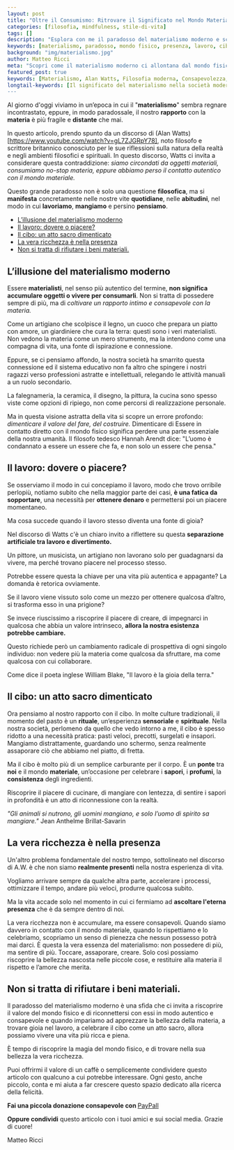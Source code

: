 ```yaml
---
layout: post
title: "Oltre il Consumismo: Ritrovare il Significato nel Mondo Materiale"
categories: [filosofia, mindfulness, stile-di-vita]
tags: []
description: "Esplora con me il paradosso del materialismo moderno e scopri come riconnettersi con il mondo fisico per vivere una vita più autentica e appagante."
keywords: [materialismo, paradosso, mondo fisico, presenza, lavoro, cibo, vita consapevole, consumerismo] 
background: "img/materialismo.jpg" 
author: Matteo Ricci
meta: "Scopri come il materialismo moderno ci allontana dal mondo fisico e come riscoprire la bellezza nella vita quotidiana."
featured_post: true
keywords: [Materialismo, Alan Watts, Filosofia moderna, Consapevolezza, Lavoro e felicità, Spiritualità e materia, Consumo consapevole, Educazione e manualità, Presenza mentale, Connessione con la materia]
longtail-keywords: [Il significato del materialismo nella società moderna, Come riscoprire il legame con il mondo fisico, Il paradosso del materialismo spiegato da Alan Watts, Perché abbiamo perso il contatto con la materia, Materialismo e spiritualità due concetti opposti?, Il ruolo del lavoro nella ricerca della felicità, Come trasformare il lavoro in una fonte di gioia, Il valore della manualità in un mondo digitale, L'importanza della presenza nella vita quotidiana, Perché il cibo è un atto sacro dimenticato, Mangiare con consapevolezza per una vita più ricca, Come il consumismo ci ha allontanati dalla materia, Ritrovare la bellezza nelle piccole cose della vita, Il vero materialismo non è accumulare ma sentire,Perché l’educazione moderna ignora il valore del fare]
---
```


Al giorno d'oggi viviamo in un’epoca in cui il "**materialismo**" sembra regnare incontrastato, eppure, in modo paradossale, il nostro **rapporto** con la **materia** è più fragile e **distante** che mai. 

In questo articolo, prendo spunto da un discorso di (Alan Watts)[https://www.youtube.com/watch?v=gL7ZJGRpY78], noto filosofo e scrittore britannico conosciuto per le sue riflessioni sulla natura della realtà e negli ambienti filosofici e spirituali.
In questo discorso, Watts ci invita a considerare questa contraddizione: *siamo circondati da oggetti materiali, consumiamo no-stop materia, eppure abbiamo perso il contatto autentico con il mondo materiale.*

Questo grande paradosso non è solo una questione **filosofica**, ma si **manifesta** concretamente nelle nostre vite **quotidiane**, nelle **abitudini**, nel modo in cui **lavoriamo**, **mangiamo** e persino **pensiamo**.

- [L’illusione del materialismo moderno](#lillusione-del-materialismo-moderno)
- [Il lavoro: dovere o piacere?](#il-lavoro-dovere-o-piacere)
- [Il cibo: un atto sacro dimenticato](#il-cibo-un-atto-sacro-dimenticato)
- [La vera ricchezza è nella presenza](#la-vera-ricchezza-è-nella-presenza)
- [Non si tratta di rifiutare i beni materiali.](#non-si-tratta-di-rifiutare-i-beni-materiali)


## L’illusione del materialismo moderno

Essere **materialisti**, nel senso più autentico del termine, **non significa accumulare oggetti o vivere per consumarli**. Non si tratta di possedere sempre di più, ma di *coltivare un rapporto intimo e consapevole con la materia.* 

Come un artigiano che scolpisce il legno, un cuoco che prepara un piatto con amore, un giardiniere che cura la terra: questi sono i veri materialisti. Non vedono la materia come un mero strumento, ma la intendono come una compagna di vita, una fonte di ispirazione e connessione.

Eppure, se ci pensiamo affondo, la nostra società ha smarrito questa connessione ed il sistema educativo non fa altro che spingere i nostri ragazzi verso professioni astratte e intellettuali, relegando le attività manuali a un ruolo secondario. 

La falegnameria, la ceramica, il disegno, la pittura, la cucina sono spesso viste come opzioni di ripiego, non come percorsi di realizzazione personale. 

Ma in questa visione astratta della vita si scopre un errore profondo: *dimenticare il valore del fare, del costruire.*  Dimenticare di Essere in contatto diretto con il mondo fisico significa perdere una parte essenziale della nostra umanità. Il filosofo tedesco Hannah Arendt dice: "L’uomo è condannato a essere un essere che fa, e non solo un essere che pensa."

## Il lavoro: dovere o piacere?

Se osserviamo il modo in cui concepiamo il lavoro, modo che trovo orribile perlopiù, notiamo subito che nella maggior parte dei casi, **è una fatica da sopportare**, una necessità per **ottenere denaro** e permettersi poi un piacere momentaneo. 

Ma cosa succede quando il lavoro stesso diventa una fonte di gioia? 

Nel discorso di Watts  c'è un chiaro invito a riflettere su questa **separazione artificiale tra lavoro e divertimento.** 

Un pittore, un musicista, un artigiano non lavorano solo per guadagnarsi da vivere, ma perché trovano piacere nel processo stesso. 

Potrebbe essere questa la chiave per una vita più autentica e appagante? La domanda è retorica ovviamente.

Se il lavoro viene vissuto solo come un mezzo per ottenere qualcosa d’altro, si trasforma esso in una prigione? 

Se invece riuscissimo a riscoprire il piacere di creare, di impegnarci in qualcosa che abbia un valore intrinseco, **allora la nostra esistenza potrebbe cambiare.** 

Questo richiede però un cambiamento radicale di prospettiva di ogni singolo individuo: non vedere più la materia come qualcosa da sfruttare, ma come qualcosa con cui collaborare. 

Come dice il poeta inglese William Blake, "Il lavoro è la gioia della terra."

## Il cibo: un atto sacro dimenticato

Ora pensiamo al nostro rapporto con il cibo. In molte culture tradizionali, il momento del pasto è un **rituale**, un’esperienza **sensoriale** e **spirituale**. Nella nostra società, perlomeno da quello che vedo intorno a me, il cibo è spesso ridotto a una necessità pratica: pasti veloci, precotti, surgelati e insapori. Mangiamo distrattamente, guardando uno schermo, senza realmente assaporare ciò che abbiamo nel piatto, di fretta.

Ma il cibo è molto più di un semplice carburante per il corpo. È un **ponte** tra **noi** e il mondo **materiale**, un’occasione per celebrare i **sapori**, i **profumi**, la **consistenza** degli ingredienti. 

Riscoprire il piacere di cucinare, di mangiare con lentezza, di sentire i sapori in profondità è un atto di riconnessione con la realtà. 

*"Gli animali si nutrono, gli uomini mangiano, e solo l’uomo di spirito sa mangiare."* Jean Anthelme Brillat-Savarin

## La vera ricchezza è nella presenza

Un'altro problema fondamentale del nostro tempo, sottolineato nel discorso di A.W. è che non siamo **realmente presenti** nella nostra esperienza di vita. 

Vogliamo arrivare sempre da qualche altra parte, accelerare i processi, ottimizzare il tempo, andare più veloci, produrre qualcosa subito. 

Ma la vita accade solo nel momento in cui ci fermiamo ad **ascoltare l'eterna presenza** che è da sempre dentro di noi.

La vera ricchezza non è accumulare, ma essere consapevoli. Quando siamo davvero in contatto con il mondo materiale, quando lo rispettiamo e lo celebriamo, scopriamo un senso di pienezza che nessun possesso potrà mai darci. È questa la vera essenza del materialismo: non possedere di più, ma sentire di più. Toccare, assaporare, creare. Solo così possiamo riscoprire la bellezza nascosta nelle piccole cose, e restituire alla materia il rispetto e l’amore che merita.

## Non si tratta di rifiutare i beni materiali. 

Il paradosso del materialismo moderno è una sfida che ci invita a riscoprire il valore del mondo fisico e di riconnettersi con essi in modo autentico e consapevole e quando impariamo ad apprezzare la bellezza della materia, a trovare gioia nel lavoro, a celebrare il cibo come un atto sacro, allora possiamo vivere una vita più ricca e piena. 

È tempo di riscoprire la magia del mondo fisico, e di trovare nella sua bellezza la vera ricchezza.

<p>Puoi offrirmi il valore di un caffè o semplicemente condividere questo articolo con qualcuno a cui potrebbe interessare. Ogni gesto, anche piccolo, conta e mi aiuta a far crescere questo spazio dedicato alla ricerca della felicità.</p>

<p><strong>Fai una piccola donazione consapevole con </strong> <a href="https://www.paypal.me/pythonmat" target="_blank" rel="noopener noreferrer"> PayPall </a>

<p><strong>Oppure condividi</strong> questo articolo con i tuoi amici e sui social media. Grazie di cuore!</p>

Matteo Ricci
